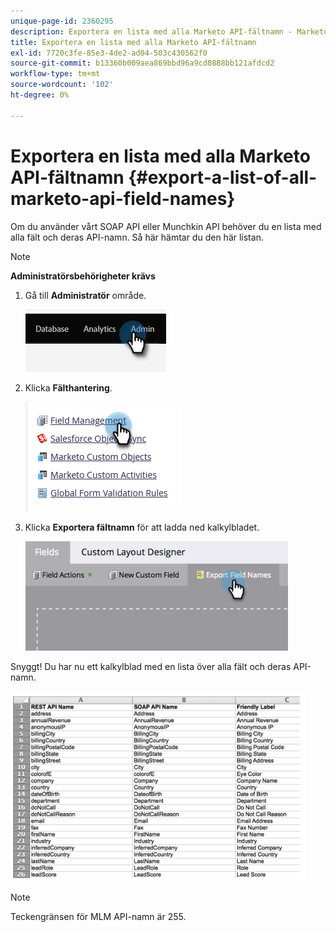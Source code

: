 ```yaml
---
unique-page-id: 2360295
description: Exportera en lista med alla Marketo API-fältnamn - Marketo Docs - produktdokumentation
title: Exportera en lista med alla Marketo API-fältnamn
exl-id: 7720c3fe-85e3-4de2-ad04-503c430562f0
source-git-commit: b13360b009aea869bbd96a9cd0888bb121afdcd2
workflow-type: tm+mt
source-wordcount: '102'
ht-degree: 0%

---
```


# Exportera en lista med alla Marketo API-fältnamn {#export-a-list-of-all-marketo-api-field-names}

Om du använder vårt SOAP API eller Munchkin API behöver du en lista med alla fält och deras API-namn. Så här hämtar du den här listan.

>[!NOTE]
>
>**Administratörsbehörigheter krävs**

1. Gå till **Administratör** område.

   ![](assets/export-a-list-of-all-marketo-api-field-names-1.png)

1. Klicka **Fälthantering**.

   ![](assets/export-a-list-of-all-marketo-api-field-names-2.png)

1. Klicka **Exportera fältnamn** för att ladda ned kalkylbladet.

   ![](assets/export-a-list-of-all-marketo-api-field-names-3.png)

Snyggt! Du har nu ett kalkylblad med en lista över alla fält och deras API-namn.

![](assets/export-a-list-of-all-marketo-api-field-names-4.png)

>[!NOTE]
>
>Teckengränsen för MLM API-namn är 255.
